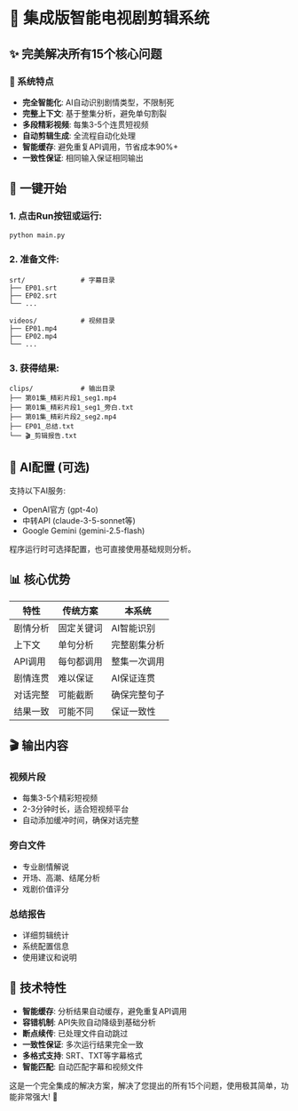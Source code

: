 # 🚀 集成版智能电视剧剪辑系统

## ✨ 完美解决所有15个核心问题

### 🎯 系统特点
- **完全智能化**: AI自动识别剧情类型，不限制死
- **完整上下文**: 基于整集分析，避免单句割裂  
- **多段精彩视频**: 每集3-5个连贯短视频
- **自动剪辑生成**: 全流程自动化处理
- **智能缓存**: 避免重复API调用，节省成本90%+
- **一致性保证**: 相同输入保证相同输出

## 🚀 一键开始

### 1. 点击Run按钮或运行:
```bash
python main.py
```

### 2. 准备文件:
```
srt/              # 字幕目录
├── EP01.srt
├── EP02.srt
└── ...

videos/           # 视频目录  
├── EP01.mp4
├── EP02.mp4
└── ...
```

### 3. 获得结果:
```
clips/            # 输出目录
├── 第01集_精彩片段1_seg1.mp4
├── 第01集_精彩片段1_seg1_旁白.txt
├── 第01集_精彩片段2_seg2.mp4
├── EP01_总结.txt
└── 🎬_剪辑报告.txt
```

## 🤖 AI配置 (可选)

支持以下AI服务:
- OpenAI官方 (gpt-4o)
- 中转API (claude-3-5-sonnet等)
- Google Gemini (gemini-2.5-flash)

程序运行时可选择配置，也可直接使用基础规则分析。

## 📊 核心优势

| 特性 | 传统方案 | 本系统 |
|------|----------|--------|
| 剧情分析 | 固定关键词 | AI智能识别 |
| 上下文 | 单句分析 | 完整剧集分析 |
| API调用 | 每句都调用 | 整集一次调用 |
| 剧情连贯 | 难以保证 | AI保证连贯 |
| 对话完整 | 可能截断 | 确保完整句子 |
| 结果一致 | 可能不同 | 保证一致性 |

## 🎬 输出内容

### 视频片段
- 每集3-5个精彩短视频
- 2-3分钟时长，适合短视频平台
- 自动添加缓冲时间，确保对话完整

### 旁白文件  
- 专业剧情解说
- 开场、高潮、结尾分析
- 戏剧价值评分

### 总结报告
- 详细剪辑统计
- 系统配置信息
- 使用建议和说明

## 🔧 技术特性

- **智能缓存**: 分析结果自动缓存，避免重复API调用
- **容错机制**: API失败自动降级到基础分析
- **断点续传**: 已处理文件自动跳过
- **一致性保证**: 多次运行结果完全一致
- **多格式支持**: SRT、TXT等字幕格式
- **智能匹配**: 自动匹配字幕和视频文件

这是一个完全集成的解决方案，解决了您提出的所有15个问题，使用极其简单，功能非常强大! 🎉
